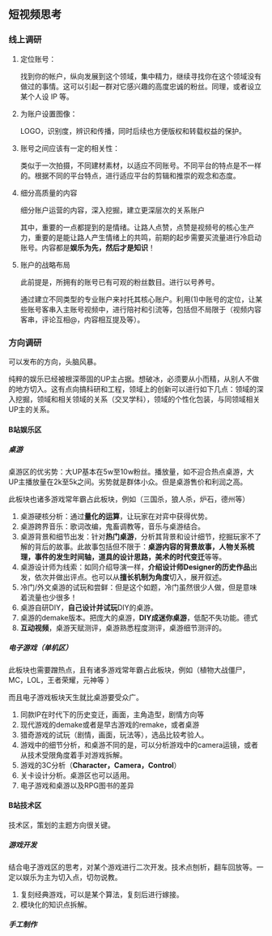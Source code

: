 ## 短视频思考

### 线上调研

1. 定位账号：

   找到你的帐户，纵向发展到这个领域，集中精力，继续寻找你在这个领域没有做过的事情。这可以引起一群对它感兴趣的高度忠诚的粉丝。同理，或者设立某个人设 IP 等。

2. 为账户设置图像：

   LOGO，识别度，辨识和传播，同时后续也方便版权和转载权益的保护。

3. 账号之间应该有一定的相关性：

   类似于一次拍摄，不同建材素材，以适应不同账号。不同平台的特点是不一样的。根据不同的平台特点，进行适应平台的剪辑和推崇的观念和态度。

4. 细分高质量的内容

   细分账户运营的内容，深入挖掘，建立更深层次的关系账户

   其中，重要的一点都提到的是情绪。让路人点赞，点赞是视频号的核心生产力，重要的是能让路人产生情绪上的共鸣，前期的起步需要买流量进行冷启动账号。内容都是**娱乐为先，然后才是知识**！

5. 账户的战略布局

   此前提是，所拥有的账号已有可观的粉丝数目。进行以号养号。

   通过建立不同类型的专业账户来衬托其核心账户。利用(1)中账号的定位，让某些账号客串入主账号视频中，进行陪衬和引流等，包括但不局限于（视频内容客串，评论互相@，内容相互提及等）。

   

   

### 方向调研

可以发布的方向，头脑风暴。

纯粹的娱乐已经被根深蒂固的UP主占据。想破冰，必须要从小而精，从别人不做的地方切入。这有点向搞科研和工程，领域上的创新可以进行如下几点：领域的深入挖掘，领域和相关领域的关系（交叉学科），领域的个性化包装，与同领域相关UP主的关系。

#### B站娱乐区

##### 桌游

桌游区的优劣势：大UP基本在5w至10w粉丝。播放量，如不迎合热点桌游，大UP主播放量在2k至5k之间。劣势就是群体小众。但是桌游售价和利润之高。

此板块也诸多游戏常年霸占此板块，例如（三国杀，狼人杀，炉石，德州等）

1. 桌游硬核分析：通过**量化的运算**，让玩家在对弈中获得优势。
2. 桌游跨界音乐：歌词改编，鬼畜调教等，音乐与桌游结合。
3. 桌游背景和细节出发：针对**热门桌游**，分析其背景和设计细节，挖掘玩家不了解的背后的故事。此故事包括但不限于：**桌游内容的背景故事，人物关系梳理，事件的发生时间轴，道具的设计思路，美术的时代变迁**等等。
4. 桌游设计师为线索：如同介绍导演一样，**介绍设计师Designer的历史作品**出发，依次并做出评点。也可以从**擅长机制为角度**切入，展开叙述。
5. 冷门/外文桌游的试玩和尝鲜：但是这个如题，冷门虽然很少人做，但是意味着流量也少很多！
6. 桌游自研DIY，**自己设计并试玩**DIY的桌游。
7. 桌游的demake版本。把庞大的桌游，**DIY成迷你桌游**，低配不失功能。德式
8. **互动视频**，桌游天赋测评，桌游熟悉程度测评，桌游细节测评的。

##### 电子游戏（单机区）

此板块也需要蹭热点，且有诸多游戏常年霸占此板块，例如（植物大战僵尸，MC，LOL，王者荣耀，元神等 ）

而且电子游戏板块天生就比桌游要受众广。

1. 同款IP在时代下的历史变迁，画面，主角造型，剧情方向等
2. 现代游戏的demake或者是早古游戏的remake，或者桌游
3. 猎奇游戏的试玩（剧情，画面，玩法等），选品比较考验人。
4. 游戏中的细节分析，和桌游不同的是，可以分析游戏中的camera运镜，或者从技术受限角度着手对游戏拆解。
5. 游戏的3C分析（**Character，Camera，Control**）
6. 关卡设计分析。桌游区也可以适用。
7. 电子游戏和桌游以及RPG图书的差异

#### B站技术区

技术区，策划的主题方向很关键。

##### 游戏开发

结合电子游戏区的思考，对某个游戏进行二次开发。技术点刨析，翻车回放等。一定以娱乐为主为切入点，切勿说教。

1. 复刻经典游戏，可以是某个算法，复刻后进行嫁接。
2. 模块化的知识点拆解。

##### 手工制作



